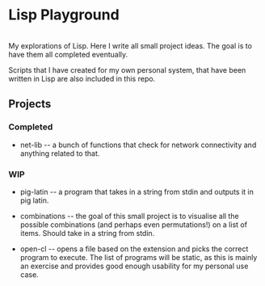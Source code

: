 # Lisp Playground
<br>
My explorations of Lisp. Here I write all small project ideas.
The goal is to have them all completed eventually.

Scripts that I have created for my own personal system, that have been written in Lisp are also included in this repo. 

## Projects
 
 ### Completed
 - net-lib
    -- a bunch of functions that check for network connectivity and anything related to that.
    
 ### WIP
- pig-latin 
    -- a program that takes in a string from stdin and outputs it in pig latin. 

- combinations 
    --  the goal of this small project is to visualise all the possible combinations (and perhaps even permutations!) on a list of items. Should take in a string from stdin.

- open-cl
    -- opens a file based on the extension and picks the correct program to execute. The list of programs will be static, as this is mainly an exercise and provides good enough usability for my personal use case.
